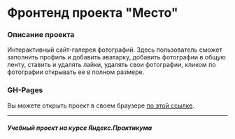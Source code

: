 # Фронтенд проекта "Место"

### Описание проекта

Интерактивный сайт-галерея фотографий.
Здесь пользователь сможет заполнить профиль и добавить аватарку, добавить фотографии в общую ленту, ставить и удалять лайки, удалять свои фотографии, кликом по фотографии открывать ее в полном размере.

### GH-Pages

Вы можете открыть проект в своем браузере [по этой ссылке](https://lyubafrema.github.io/react-mesto-auth/#/).

---

##### Учебный проект на курсе Яндекс.Практикума
